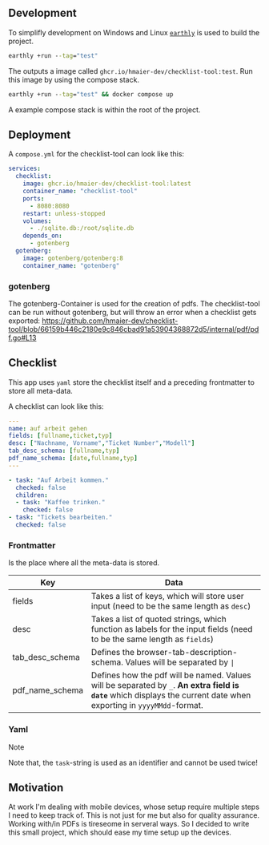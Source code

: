 ## Development
To simplifly development on Windows and Linux [`earthly`](https://docs.earthly.dev/) is used to build the project.
```cmd
earthly +run --tag="test"
```
The outputs a image called `ghcr.io/hmaier-dev/checklist-tool:test`. Run this image by using the compose stack.
```cmd
earthly +run --tag="test" && docker compose up
```
A example compose stack is within the root of the project.
## Deployment
A `compose.yml` for the checklist-tool can look like this:
```yaml
services:
  checklist:
    image: ghcr.io/hmaier-dev/checklist-tool:latest
    container_name: "checklist-tool"
    ports:
      - 8080:8080
    restart: unless-stopped
    volumes:
      - ./sqlite.db:/root/sqlite.db
    depends_on:
      - gotenberg
  gotenberg:
    image: gotenberg/gotenberg:8
    container_name: "gotenberg"
```
### gotenberg
The gotenberg-Container is used for the creation of pdfs.
The checklist-tool can be run without gotenberg, but will throw an error when a checklist gets exported: https://github.com/hmaier-dev/checklist-tool/blob/66159b446c2180e9c846cbad91a53904368872d5/internal/pdf/pdf.go#L13

## Checklist
This app uses `yaml` store the checklist itself and a preceding frontmatter to store all meta-data.

A checklist can look like this:
```yaml
---
name: auf arbeit gehen
fields: [fullname,ticket,typ]
desc: ["Nachname, Vorname","Ticket Number","Modell"]
tab_desc_schema: [fullname,typ]
pdf_name_schema: [date,fullname,typ]
---

- task: "Auf Arbeit kommen."
  checked: false
  children:
  - task: "Kaffee trinken."
    checked: false
- task: "Tickets bearbeiten."
  checked: false
```
### Frontmatter
Is the place where all the meta-data is stored.

| Key | Data  |
| --- | --- |
| fields | Takes a list of keys, which will store user input (need to be the same length as `desc`) |
| desc | Takes a list of quoted strings, which function as labels for the input fields  (need to be the same length as `fields`) |
| tab_desc_schema | Defines the browser-tab-description-schema. Values will be separated by `\|` |
| pdf_name_schema | Defines how the pdf will be named. Values will be separated by `_`. **An extra field is `date`**  which displays the current date when exporting in `yyyyMMdd`-format. |

### Yaml

>[!NOTE]
> Note that, the `task`-string is used as an identifier and cannot be used twice!

## Motivation
At work I'm dealing with mobile devices, whose setup require multiple steps I need to keep track of. This is not just for me but also for quality assurance.
Working with/in PDFs is tireseome in serveral ways. So I decided to write this small project, which should ease my time setup up the devices.
